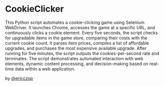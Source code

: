 # CookieClicker
This Python script automates a cookie-clicking game using Selenium WebDriver. It launches Chrome, accesses the game at a specific URL, and continuously clicks a cookie element. Every five seconds, the script checks for upgradable items in the game store, comparing their costs with the current cookie count. It parses item prices, compiles a list of affordable upgrades, and purchases the most expensive available upgrade. After running for five minutes, the script outputs the cookies-per-second rate and terminates. The script demonstrates automated interaction with web elements, dynamic content processing, and decision-making based on real-time data within a web application.

by [@ericczop](https://github.com/ericczop)
